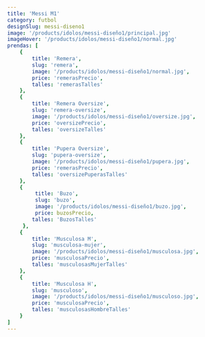 ```yaml
---
title: 'Messi M1'
category: futbol
designSlug: messi-diseno1
image: '/products/idolos/messi-diseño1/principal.jpg'
imageHover: '/products/idolos/messi-diseño1/normal.jpg'
prendas: [
    {   
        title: 'Remera',
        slug: 'remera',          
        image: '/products/idolos/messi-diseño1/normal.jpg',
        price: 'remerasPrecio',
        talles: 'remerasTalles'
    },
    {
        title: 'Remera Oversize',
        slug: 'remera-oversize',
        image: '/products/idolos/messi-diseño1/oversize.jpg',
        price: 'oversizePrecio',
        talles: 'oversizeTalles'
    },
    {
        title: 'Pupera Oversize',
        slug: 'pupera-oversize',
        image: '/products/idolos/messi-diseño1/pupera.jpg',
        price: 'remerasPrecio',
        talles: 'oversizePuperasTalles'
    },
    {
         title: 'Buzo',
         slug: 'buzo',
         image: '/products/idolos/messi-diseño1/buzo.jpg',
         price: buzosPrecio,
        talles: 'BuzosTalles'
     },
    {
        title: 'Musculosa M',
        slug: 'musculosa-mujer',
        image: '/products/idolos/messi-diseño1/musculosa.jpg',
        price: 'musculosaPrecio',
        talles: 'musculosasMujerTalles'
    },
    {
        title: 'Musculosa H',
        slug: 'musculoso',
        image: '/products/idolos/messi-diseño1/musculoso.jpg',
        price: 'musculosaPrecio',
        talles: 'musculosasHombreTalles'
    }
]
---
```

